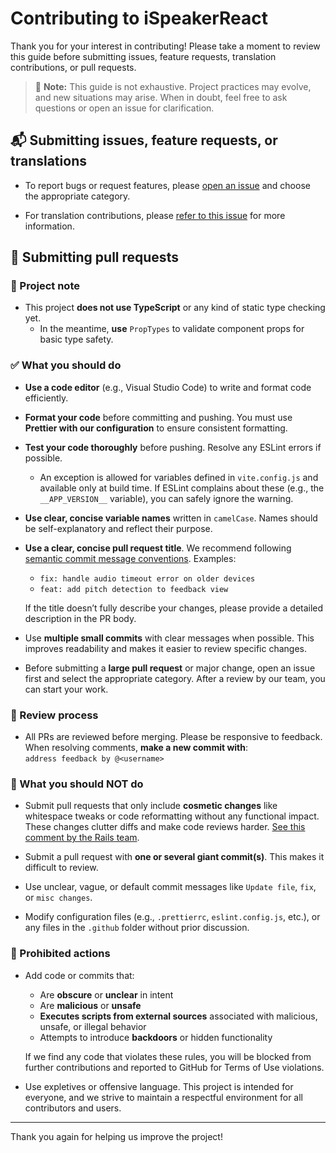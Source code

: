 # Contributing to iSpeakerReact

Thank you for your interest in contributing! Please take a moment to review this guide before submitting issues, feature requests, translation contributions, or pull requests.

> 📝 **Note:** This guide is not exhaustive. Project practices may evolve, and new situations may arise. When in doubt, feel free to ask questions or open an issue for clarification.

## 📬 Submitting issues, feature requests, or translations

- To report bugs or request features, please [open an issue](https://github.com/yllst-testing-labs/ispeakerreact/issues/new/choose) and choose the appropriate category.

- For translation contributions, please [refer to this issue](https://github.com/yllst-testing-labs/ispeakerreact/issues/18) for more information.

## 🔀 Submitting pull requests

### 📌 Project note

- This project **does not use TypeScript** or any kind of static type checking yet.
  - In the meantime, **use** `PropTypes` to validate component props for basic type safety.

### ✅ What you should do

- **Use a code editor** (e.g., Visual Studio Code) to write and format code efficiently.

- **Format your code** before committing and pushing. You must use **Prettier with our configuration** to ensure consistent formatting.

- **Test your code thoroughly** before pushing. Resolve any ESLint errors if possible.
  - An exception is allowed for variables defined in `vite.config.js` and available only at build time. If ESLint complains about these (e.g., the `__APP_VERSION__` variable), you can safely ignore the warning.

- **Use clear, concise variable names** written in `camelCase`. Names should be self-explanatory and reflect their purpose.

- **Use a clear, concise pull request title**. We recommend following [semantic commit message conventions](https://gist.github.com/joshbuchea/6f47e86d2510bce28f8e7f42ae84c716). Examples:
  - `fix: handle audio timeout error on older devices`
  - `feat: add pitch detection to feedback view`

  If the title doesn’t fully describe your changes, please provide a detailed description in the PR body.

- Use **multiple small commits** with clear messages when possible. This improves readability and makes it easier to review specific changes.

- Before submitting a **large pull request** or major change, open an issue first and select the appropriate category. After a review by our team, you can start your work.

### 🧪 Review process

- All PRs are reviewed before merging. Please be responsive to feedback.  
  When resolving comments, **make a new commit with**:  
  `address feedback by @<username>`

### 🤔 What you should NOT do

- Submit pull requests that only include **cosmetic changes** like whitespace tweaks or code reformatting without any functional impact.  
  These changes clutter diffs and make code reviews harder. [See this comment by the Rails team](https://github.com/rails/rails/pull/13771#issuecomment-32746700).

- Submit a pull request with **one or several giant commit(s)**. This makes it difficult to review.

- Use unclear, vague, or default commit messages like `Update file`, `fix`, or `misc changes`.

- Modify configuration files (e.g., `.prettierrc`, `eslint.config.js`, etc.), or any files in the `.github` folder without prior discussion.

### 🚫 Prohibited actions

- Add code or commits that:
  - Are **obscure** or **unclear** in intent  
  - Are **malicious** or **unsafe**  
  - **Executes scripts from external sources** associated with malicious, unsafe, or illegal behavior  
  - Attempts to introduce **backdoors** or hidden functionality

  If we find any code that violates these rules, you will be blocked from further contributions and reported to GitHub for Terms of Use violations.

- Use expletives or offensive language. This project is intended for everyone, and we strive to maintain a respectful environment for all contributors and users.

---

Thank you again for helping us improve the project!
